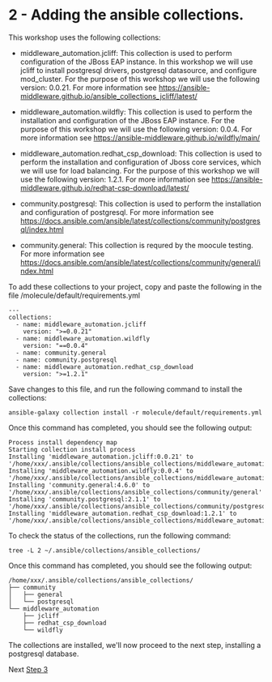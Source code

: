 # 2 - Adding the ansible collections.

This workshop uses the following collections:

* middleware_automation.jcliff: This collection is used to perform configuration of the JBoss EAP instance.  In this workshop we will use jcliff to install postgresql drivers, postgresql datasource, and configure mod_cluster.  For the purpose of this workshop we will use the following version: 0.0.21.  For more information see https://ansible-middleware.github.io/ansible_collections_jcliff/latest/

* middleware_automation.wildfly: This collection is used to perform the installation and configuration of the JBoss EAP instance.  For the purpose of this workshop we will use the following version: 0.0.4.  For more information see https://ansible-middleware.github.io/wildfly/main/


* middleware_automation.redhat_csp_download: This collection is used to perform the installation and configuration of Jboss core services, which we will use for load balancing.  For the purpose of this workshop we will use the following version: 1.2.1. For more information see https://ansible-middleware.github.io/redhat-csp-download/latest/


* community.postgresql: This collection is used to perform the installation and configuration of postgresql.  For more information see https://docs.ansible.com/ansible/latest/collections/community/postgresql/index.html

* community.general: This collection is requred by the moocule testing. For more information see https://docs.ansible.com/ansible/latest/collections/community/general/index.html 

To add these collections to your project, copy and paste the following in the file /molecule/default/requirements.yml

```
---
collections:
  - name: middleware_automation.jcliff
    version: ">=0.0.21"
  - name: middleware_automation.wildfly
    version: "==0.0.4"
  - name: community.general
  - name: community.postgresql
  - name: middleware_automation.redhat_csp_download
    version: ">=1.2.1"
```

Save changes to this file, and run the following command to install the collections: 

`ansible-galaxy collection install -r molecule/default/requirements.yml`

Once this command has completed, you should see the following output:

```
Process install dependency map
Starting collection install process
Installing 'middleware_automation.jcliff:0.0.21' to '/home/xxx/.ansible/collections/ansible_collections/middleware_automation/jcliff'
Installing 'middleware_automation.wildfly:0.0.4' to '/home/xxx/.ansible/collections/ansible_collections/middleware_automation/wildfly'
Installing 'community.general:4.6.0' to '/home/xxx/.ansible/collections/ansible_collections/community/general'
Installing 'community.postgresql:2.1.1' to '/home/xxx/.ansible/collections/ansible_collections/community/postgresql'
Installing 'middleware_automation.redhat_csp_download:1.2.1' to '/home/xxx/.ansible/collections/ansible_collections/middleware_automation/redhat_csp_download'
```

To check the status of the collections, run the following command: 

`tree -L 2 ~/.ansible/collections/ansible_collections/`

Once this command has completed, you should see the following output:
```
/home/xxx/.ansible/collections/ansible_collections/
├── community
│   ├── general
│   └── postgresql
└── middleware_automation
    ├── jcliff
    ├── redhat_csp_download
    └── wildfly

```

The collections are installed, we'll now proceed to the next step, installing a postgresql database.

Next [Step 3](./3-configuring-postgresql.md)